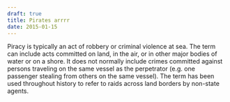 ```yaml
---
draft: true
title: Pirates arrrr
date: 2015-01-15
---
```


Piracy is typically an act of robbery or criminal violence at sea. The term can include acts committed on land, in the air, or in other major bodies of water or on a shore. It does not normally include crimes committed against persons traveling on the same vessel as the perpetrator (e.g. one passenger stealing from others on the same vessel). The term has been used throughout history to refer to raids across land borders by non-state agents.
